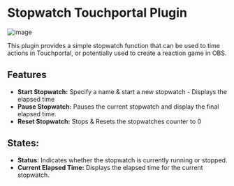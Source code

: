 # Stopwatch Touchportal Plugin

![image](https://user-images.githubusercontent.com/76603653/229237235-daec6f99-f6fc-4867-a884-460c5715688c.png)



This plugin provides a simple stopwatch function that can be used to time actions in Touchportal, or potentially used to create a reaction game in OBS.

## Features

- **Start Stopwatch:** Specify a name & start a new stopwatch - Displays the elapsed time
- **Pause Stopwatch:** Pauses the current stopwatch and display the final elapsed time.
- **Reset Stopwatch:** Stops & Resets the stopwatches counter to 0

## States:
  - **Status:** Indicates whether the stopwatch is currently running or stopped.
  - **Current Elapsed Time:** Displays the elapsed time for the current stopwatch.
